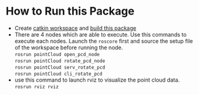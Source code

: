 # How to Run this Package
- Create [catkin workspace](http://wiki.ros.org/ROS/Tutorials/InstallingandConfiguringROSEnvironment) and [build this package](http://wiki.ros.org/ROS/Tutorials/BuildingPackages)
- There are 4 nodes which are able to execute. Use this commands to execute each nodes. Launch the `roscore` first and source the setup file of the workspace before running the node. <br>
  `rosrun pointCloud open_pcd_node` <br>
  `rosrun pointCloud rotate_pcd_node` <br>
  `rosrun pointCloud serv_rotate_pcd` <br>
  `rosrun pointCloud cli_rotate_pcd`<br>
- use this command to launch rviz to visualize the point cloud data. <br>
  `rosrun rviz rviz`

  
  

